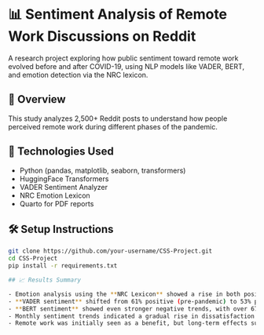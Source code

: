# 📊 Sentiment Analysis of Remote Work Discussions on Reddit

A research project exploring how public sentiment toward remote work evolved before and after COVID-19, using NLP models like VADER, BERT, and emotion detection via the NRC lexicon.

## 🚀 Overview
This study analyzes 2,500+ Reddit posts to understand how people perceived remote work during different phases of the pandemic.

## 🔧 Technologies Used
- Python (pandas, matplotlib, seaborn, transformers)
- HuggingFace Transformers
- VADER Sentiment Analyzer
- NRC Emotion Lexicon
- Quarto for PDF reports

## 🛠️ Setup Instructions

```bash
git clone https://github.com/your-username/CSS-Project.git
cd CSS-Project
pip install -r requirements.txt

## 📈 Results Summary

- Emotion analysis using the **NRC Lexicon** showed a rise in both positive and negative emotions post-pandemic.
- **VADER sentiment** shifted from 61% positive (pre-pandemic) to 53% positive (post-pandemic).
- **BERT sentiment** showed even stronger negative trends, with over 67% posts labeled negative post-pandemic.
- Monthly sentiment trends indicated a gradual rise in dissatisfaction over time.
- Remote work was initially seen as a benefit, but long-term effects such as isolation and burnout became prominent.

